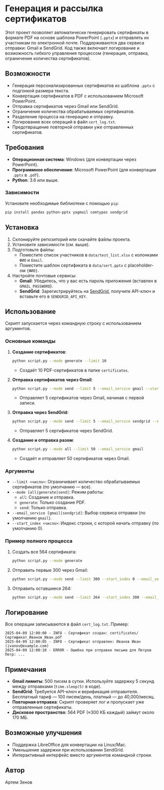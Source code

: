 # Генерация и рассылка сертификатов

Этот проект позволяет автоматически генерировать сертификаты в формате PDF на основе шаблона PowerPoint (`.pptx`) и отправлять их участникам по электронной почте. Поддерживаются два сервиса отправки: Gmail и SendGrid. Код также включает логирование и возможность гибкого управления процессом (генерация, отправка, ограничение количества сертификатов).

## Возможности
- Генерация персонализированных сертификатов из шаблона `.pptx` с подгонкой размера текста.
- Конвертация сертификатов в PDF с использованием Microsoft PowerPoint.
- Отправка сертификатов через Gmail или SendGrid.
- Ограничение количества обрабатываемых сертификатов.
- Разделение процесса на генерацию и отправку.
- Логирование всех операций в файл `cert_log.txt`.
- Предотвращение повторной отправки уже отправленных сертификатов.

## Требования
- **Операционная система**: Windows (для конвертации через PowerPoint).
- **Программное обеспечение**: Microsoft PowerPoint (для конвертации `.pptx` в `.pdf`).
- **Python**: 3.6 или выше.

### Зависимости
Установите необходимые библиотеки с помощью `pip`:
```bash
pip install pandas python-pptx yagmail comtypes sendgrid
```

## Установка
1. Склонируйте репозиторий или скачайте файлы проекта.
2. Установите зависимости (см. выше).
3. Подготовьте файлы:
   - Поместите список участников в `data/test_list.xlsx` с колонками `ФИО` и `Email`.
   - Поместите шаблон сертификата в `data/sert.pptx` с placeholder-ом `{ФИО}`.
4. Настройте почтовые сервисы:
   - **Gmail**: Убедитесь, что у вас есть пароль приложения (вставлен в `GMAIL_PASSWORD`).
   - **SendGrid**: Зарегистрируйтесь на [SendGrid](https://sendgrid.com/), получите API-ключ и вставьте его в `SENDGRID_API_KEY`.

## Использование
Скрипт запускается через командную строку с использованием аргументов.

### Основные команды
1. **Создание сертификатов**:
   ```bash
   python script.py --mode generate --limit 10
   ```
   - Создаёт 10 PDF-сертификатов в папке `certificates`.

2. **Отправка сертификатов через Gmail**:
   ```bash
   python script.py --mode send --limit 5 --email_service gmail --start_index 0
   ```
   - Отправляет 5 сертификатов через Gmail, начиная с первой записи.

3. **Отправка через SendGrid**:
   ```bash
   python script.py --mode send --limit 5 --email_service sendgrid --start_index 0
   ```
   - Отправляет 5 сертификатов через SendGrid.

4. **Создание и отправка разом**:
   ```bash
   python script.py --mode all --limit 50 --email_service gmail
   ```
   - Создаёт и отправляет 50 сертификатов через Gmail.

### Аргументы
- `--limit <число>`: Ограничивает количество обрабатываемых сертификатов (по умолчанию — все).
- `--mode [all|generate|send]`: Режим работы:
  - `all`: Создание и отправка.
  - `generate`: Только создание PDF.
  - `send`: Только отправка.
- `--email_service [gmail|sendgrid]`: Выбор сервиса отправки (по умолчанию `gmail`).
- `--start_index <число>`: Индекс строки, с которой начать отправку (по умолчанию 0).

### Пример полного процесса
1. Создать все 564 сертификата:
   ```bash
   python script.py --mode generate
   ```
2. Отправить первые 300 через Gmail:
   ```bash
   python script.py --mode send --limit 300 --start_index 0 --email_service gmail
   ```
3. Отправить оставшиеся 264:
   ```bash
   python script.py --mode send --limit 264 --start_index 300 --email_service gmail
   ```

## Логирование
Все операции записываются в файл `cert_log.txt`. Пример:
```
2025-04-09 12:00:00 - INFO - Сертификат создан: certificates/Сертификат_Иванов_Иван.pdf
2025-04-09 12:00:05 - INFO - Сертификат отправлен: Иванов Иван (ivanov@example.com)
2025-04-09 12:00:10 - ERROR - Ошибка при отправке письма для Петров Петр: ...
```

## Примечания
- **Gmail лимиты**: 500 писем в сутки. Используйте задержку 5 секунд между отправками (`time.sleep(5)` в коде).
- **SendGrid**: Требуется API-ключ и верификация отправителя. Бесплатный тариф — 100 писем/день, платный — до 40,000/месяц.
- **Повторная отправка**: Скрипт проверяет лог и пропускает уже отправленные сертификаты.
- **Дисковое пространство**: 564 PDF (≈300 КБ каждый) займут около 170 МБ.

## Возможные улучшения
- Поддержка LibreOffice для конвертации на Linux/Mac.
- Уменьшение задержки при использовании SendGrid.
- Интерактивный интерфейс вместо аргументов командной строки.

## Автор
Артем Зенов